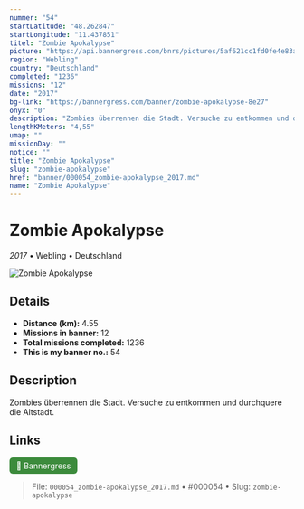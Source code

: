 ```yaml
---
nummer: "54"
startLatitude: "48.262847"
startLongitude: "11.437851"
titel: "Zombie Apokalypse"
picture: "https://api.bannergress.com/bnrs/pictures/5af621cc1fd0fe4e83ab4d00eea6c11a"
region: "Webling"
country: "Deutschland"
completed: "1236"
missions: "12"
date: "2017"
bg-link: "https://bannergress.com/banner/zombie-apokalypse-8e27"
onyx: "0"
description: "Zombies überrennen die Stadt. Versuche zu entkommen und durchquere die Altstadt."
lengthKMeters: "4,55"
umap: ""
missionDay: ""
notice: ""
title: "Zombie Apokalypse"
slug: "zombie-apokalypse"
href: "banner/000054_zombie-apokalypse_2017.md"
name: "Zombie Apokalypse"
---
```

# Zombie Apokalypse

*2017* • Webling • Deutschland

![Zombie Apokalypse](https://api.bannergress.com/bnrs/pictures/5af621cc1fd0fe4e83ab4d00eea6c11a)



## Details
- **Distance (km):** 4.55
- **Missions in banner:** 12
- **Total missions completed:** 1236
- **This is my banner no.:** 54



## Description
Zombies überrennen die Stadt. Versuche zu entkommen und durchquere die Altstadt.



## Links
<a href="https://bannergress.com/banner/zombie-apokalypse-8e27" target="_blank" style="display:inline-block;margin-right:8px;padding:6px 12px;background:#3c8b3c;color:#fff;text-decoration:none;border-radius:6px;">🔗 Bannergress</a>



> File: `000054_zombie-apokalypse_2017.md`
> • #000054
> • Slug: `zombie-apokalypse`
